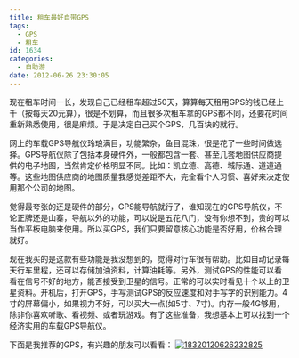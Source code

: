 ```yaml
---
title: 租车最好自带GPS
tags:
  - GPS
  - 租车
id: 1634
categories:
  - 自助游
date: 2012-06-26 23:30:05
---
```


现在租车时间一长，发现自己已经租车超过50天，算算每天租用GPS的钱已经上千（按每天20元算），很是不划算，而且很多次租车拿的GPS都不同，还要花时间重新熟悉使用，很是麻烦。于是决定自己买个GPS，几百块的就行。

网上的车载GPS导航仪玲琅满目，功能繁杂，鱼目混珠，很是花了一些时间做选择。GPS导航仪除了包括本身硬件外，一般都包含一套、甚至几套地图供应商提供的电子地图，当然肯定价格明显不同。比如：凯立德、高德、城际通、道道通等。这些地图供应商的地图质量我感觉差距不大，完全看个人习惯、喜好来决定使用那个公司的地图。

觉得最夸张的还是硬件的部分，GPS能导航就行了，谁知现在的GPS导航仪，不论正牌还是山寨，导航以外的功能，可以说是五花八门，没有你想不到，贵的可以当作平板电脑来使用。所以买GPS，我们只要留意核心功能是否好用，价格合理就好。

现在我买的是这款有些功能是我没想到的，觉得对行车很有帮助。比如自动记录每天行车里程，还可以存储加油资料，计算油耗等。另外，测试GPS的性能可以看看在信号不好的地方，能否接受到卫星的信号。正常的可以实时看见十个以上的卫星资料。开机后，打开GPS，手写测试GPS的反应速度和对手写字的识别能力。4寸的屏幕偏小，如果视力不好，可以买大一点(如5寸、7寸)。内存一般4G够用，除非你喜欢听歌、看视频、或者玩游戏。有了这些准备，我想基本上可以找到一个经济实用的车载GPS导航仪。

下面是我推荐的GPS，有兴趣的朋友可以看看：
[![](http://www.zhaiduo.com/wp-content/uploads/2012/06/18320120626232825.jpg "18320120626232825")](javascript:void(0);)